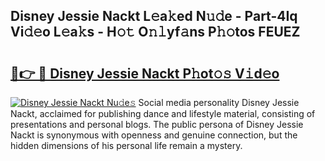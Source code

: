 ## Disney Jessie Nackt L𝚎a𝚔ed N𝚞𝚍e - Part-4Iq Vi𝚍𝚎o L𝚎a𝚔s - H𝚘𝚝 O𝚗𝚕yf𝚊ns P𝚑𝚘tos FEUEZ

# <h2><a href="http://kf8a7g.oniu.top/?m=Disney+Jessie+Nackt">🔗👉 🔴 Disney Jessie Nackt P𝚑ot𝚘𝚜 V𝚒d𝚎o</a></h2>

[![Disney Jessie Nackt Nu𝚍e𝚜](https://i.imgur.com/0qMVB7G.gif)](http://kf8a7g.oniu.top/?m=Disney+Jessie+Nackt)
Social media personality Disney Jessie Nackt, acclaimed for publishing dance and lifestyle material, consisting of presentations and personal blogs. The public persona of Disney Jessie Nackt is synonymous with openness and genuine connection, but the hidden dimensions of his personal life remain a mystery.  
